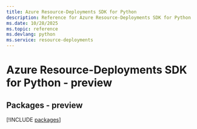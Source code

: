 ```yaml
---
title: Azure Resource-Deployments SDK for Python
description: Reference for Azure Resource-Deployments SDK for Python
ms.date: 10/28/2025
ms.topic: reference
ms.devlang: python
ms.service: resource-deployments
---
```

# Azure Resource-Deployments SDK for Python - preview
## Packages - preview
[!INCLUDE [packages](resource-deployments-index.md)]